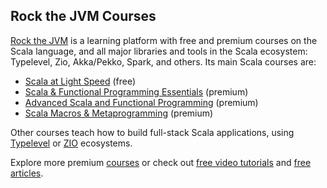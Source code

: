 ## Rock the JVM Courses

[Rock the JVM](https://rockthejvm.com) is a learning platform with free and premium courses on the Scala language, and all major libraries and tools in the Scala ecosystem: Typelevel, Zio, Akka/Pekko, Spark, and others.
Its main Scala courses are:

- [Scala at Light Speed](https://rockthejvm.com/courses/scala-at-light-speed) (free)
- [Scala & Functional Programming Essentials](https://rockthejvm.com/courses/scala-essentials) (premium)
- [Advanced Scala and Functional Programming](https://rockthejvm.com/courses/advanced-scala) (premium)
- [Scala Macros & Metaprogramming](https://rockthejvm.com/courses/scala-macros-and-metaprogramming) (premium)

Other courses teach how to build full-stack Scala applications, using [Typelevel](https://rockthejvm.com/courses/typelevel-rite-of-passage) or [ZIO](https://rockthejvm.com/courses/zio-rite-of-passage) ecosystems.

Explore more premium [courses](https://rockthejvm.com/courses) or check out [free video tutorials](https://youtube.com/rockthejvm) and [free articles](https://rockthejvm.com/articles).
